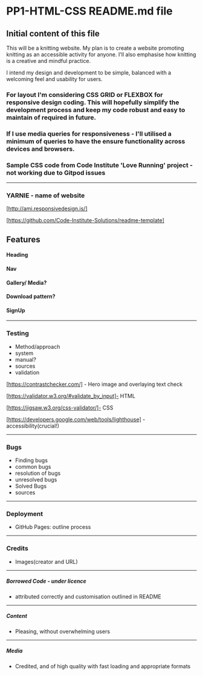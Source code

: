 # PP1-HTML-CSS README.md file
## Initial content of this file

This will be a knitting website.
My plan is to create a website promoting knitting as an accessible activity for anyone.
I'll also emphasise how knitting is a creative and mindful practice.

I intend my design and development to be simple, balanced with a welcoming feel and usability for users.

### For layout I'm considering CSS GRID or FLEXBOX for responsive design coding. This will hopefully simplify the development process and keep my code robust and easy to maintain of required in future.

### If I use media queries for responsiveness - I'll utilised a minimum of queries to have the ensure functionality across devices and browsers.

### Sample CSS code from Code Institute 'Love Running' project - not working due to Gitpod issues 

-----

### YARNIE - name of website

[http://ami.responsivedesign.is/]

[https://github.com/Code-Institute-Solutions/readme-template]

## Features
#### Heading
#### Nav
#### Gallery/ Media?
#### Download pattern?
#### SignUp

-----

### Testing
- Method/approach
- system
- manual?
- sources
- validation

[https://contrastchecker.com/] - Hero image and overlaying text check

[https://validator.w3.org/#validate_by_input]- HTML

[https://jigsaw.w3.org/css-validator/]- CSS

[https://developers.google.com/web/tools/lighthouse] - accessibility(crucial!)

-----

### Bugs
- Finding bugs
- common bugs
- resolution of bugs
- unresolved bugs
- Solved Bugs
- sources

-----

### Deployment
- GitHub Pages: outline process

-----

### Credits
 - Images(creator and URL)
-----

##### Borrowed Code - under licence
- attributed correctly and customisation outlined in README
-----

##### Content
- Pleasing, without overwhelming users
------

##### Media
- Credited, and of high quality with fast loading and appropriate formats